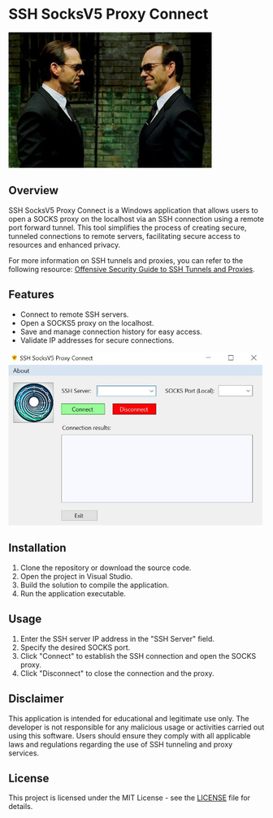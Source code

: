 # SSH SocksV5 Proxy Connect

![Agent Smith](img/agent-smith.jpg)

## Overview
SSH SocksV5 Proxy Connect is a Windows application that allows users to open a SOCKS proxy on the localhost via an SSH connection using a remote port forward tunnel. This tool simplifies the process of creating secure, tunneled connections to remote servers, facilitating secure access to resources and enhanced privacy.

For more information on SSH tunnels and proxies, you can refer to the following resource: [Offensive Security Guide to SSH Tunnels and Proxies](https://posts.specterops.io/offensive-security-guide-to-ssh-tunnels-and-proxies-b525cbd4d4c6).

## Features
- Connect to remote SSH servers.
- Open a SOCKS5 proxy on the localhost.
- Save and manage connection history for easy access.
- Validate IP addresses for secure connections.

<img src="img/s-shot.jpg" alt="Screenshot" width="500"/>

## Installation
1. Clone the repository or download the source code.
2. Open the project in Visual Studio.
3. Build the solution to compile the application.
4. Run the application executable.

## Usage
1. Enter the SSH server IP address in the "SSH Server" field.
2. Specify the desired SOCKS port.
3. Click "Connect" to establish the SSH connection and open the SOCKS proxy.
4. Click "Disconnect" to close the connection and the proxy.

## Disclaimer
This application is intended for educational and legitimate use only. The developer is not responsible for any malicious usage or activities carried out using this software. Users should ensure they comply with all applicable laws and regulations regarding the use of SSH tunneling and proxy services.

## License
This project is licensed under the MIT License - see the [LICENSE](LICENSE) file for details.
